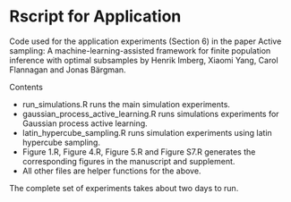 # Rscript for Application

Code used for the application experiments (Section 6) in the paper Active sampling: A machine-learning-assisted framework for finite population inference with optimal subsamples by Henrik Imberg, Xiaomi Yang, Carol Flannagan and Jonas Bärgman.

Contents
* run_simulations.R runs the main simulation experiments. 
* gaussian_process_active_learning.R runs simulations experiments for Gaussian process active learning.
* latin_hypercube_sampling.R runs simulation experiments using latin hypercube sampling.
* Figure 1.R, Figure 4.R, Figure 5.R and Figure S7.R generates the corresponding figures in the manuscript and supplement.
* All other files are helper functions for the above.

The complete set of experiments takes about two days to run. 
